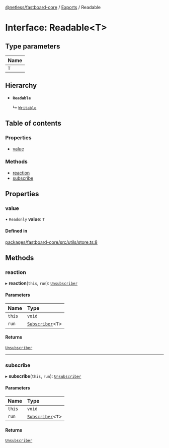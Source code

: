 [@netless/fastboard-core](../README.md) / [Exports](../modules.md) / Readable

# Interface: Readable<T\>

## Type parameters

| Name |
| :------ |
| `T` |

## Hierarchy

- **`Readable`**

  ↳ [`Writable`](Writable.md)

## Table of contents

### Properties

- [value](Readable.md#value)

### Methods

- [reaction](Readable.md#reaction)
- [subscribe](Readable.md#subscribe)

## Properties

### value

• `Readonly` **value**: `T`

#### Defined in

[packages/fastboard-core/src/utils/store.ts:8](https://github.com/netless-io/fastboard/blob/2826099/packages/fastboard-core/src/utils/store.ts#L8)

## Methods

### reaction

▸ **reaction**(`this`, `run`): [`Unsubscriber`](../modules.md#unsubscriber)

#### Parameters

| Name | Type |
| :------ | :------ |
| `this` | `void` |
| `run` | [`Subscriber`](../modules.md#subscriber)<`T`\> |

#### Returns

[`Unsubscriber`](../modules.md#unsubscriber)

___

### subscribe

▸ **subscribe**(`this`, `run`): [`Unsubscriber`](../modules.md#unsubscriber)

#### Parameters

| Name | Type |
| :------ | :------ |
| `this` | `void` |
| `run` | [`Subscriber`](../modules.md#subscriber)<`T`\> |

#### Returns

[`Unsubscriber`](../modules.md#unsubscriber)
